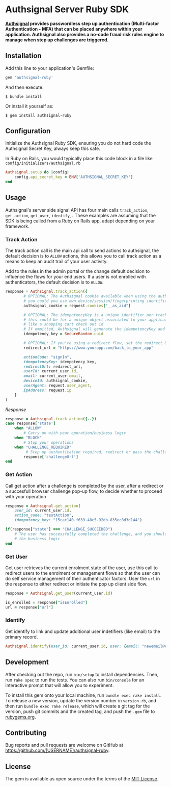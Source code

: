 # Authsignal Server Ruby SDK

**[Authsignal](https://www.authsignal.com/?utm_source=github&utm_medium=ruby_sdk) provides passwordless step up authentication (Multi-factor Authentication - MFA) that can be placed anywhere within your application. Authsignal also provides a no-code fraud risk rules engine to manage when step up challenges are triggered.**

## Installation

Add this line to your application's Gemfile:

```ruby
gem 'authsignal-ruby'
```

And then execute:

    $ bundle install

Or install it yourself as:

    $ gem install authsignal-ruby

## Configuration
Initialize the Authsignal Ruby SDK, ensuring you do not hard code the Authsignal Secret Key, always keep this safe.

In Ruby on Rails, you would typically place this code block in a file like `config/initializers/authsignal.rb`

```ruby
Authsignal.setup do |config|
    config.api_secret_key = ENV['AUTHSIGNAL_SECRET_KEY']
end
```

## Usage

Authsignal's server side signal API has four main calls `track_action`, `get_action`, `get_user`, `identify`, . These examples are assuming that the SDK is being called from a Ruby on Rails app, adapt depending on your framework.

### Track Action
The track action call is the main api call to send actions to authsignal, the default decision is to `ALLOW` actions, this allows you to call track action as a means to keep an audit trail of your user activity.

Add to the rules in the admin portal or the change default decision to influence the flows for your end users. If a user is not enrolled with authenticators, the default decision is to `ALLOW`.

```ruby
response = Authsignal.track_action({
        # OPTIONAL: The Authsignal cookie available when using the authsignal browser Javascript SDK
        # you could you use own device/session/fingerprinting identifiers.
        authsignal_cookie = request.cookies["__as_aid"]

        # OPTIONAL: The idempotencyKey is a unique identifier per track action
        # this could be for a unique object associated to your application
        # like a shopping cart check out id
        # If ommitted, Authsignal will generate the idempotencyKey and return in the response
        idempotency_key = SecureRandom.uuid

        # OPTIONAL: If you're using a redirect flow, set the redirect URL, this is the url authsignal will redirect to after a Challenge is completed.
        redirect_url = "https://www.yourapp.com/back_to_your_app"

        actionCode: "signIn",
        idempotencyKey: idempotency_key,
        redirectUrl: redirect_url,
        userId: current_user.id,
        email: current_user.email,
        deviceId: authsignal_cookie,
        userAgent: request.user_agent,
        ipAddress: request.ip
    }
)
```
*Response*
```ruby
response = Authsignal.track_action({..})
case response['state']
    when "ALLOW"
        # Carry on with your operation/business logic
    when "BLOCK"
        # Stop your operations
    when "CHALLENGE_REQUIRED"
         # Step up authentication required, redirect or pass the challengeUrl to the front end
        response['challengeUrl']
end
```

### Get Action
Call get action after a challenge is completed by the user, after a redirect or a succesfull browser challenge pop-up flow, to decide whether to proceed with your operation

```ruby
response = Authsignal.get_action(
    user_id: current_user.id,
    action_code: "testAction",
    idempotency_key: "15cac140-f639-48c5-92db-835ec8d3d144")

if(response["state"] === "CHALLENGE_SUCCEEDED")
    # The user has successfully completed the challenge, and you should proceed with
    # the business logic
end
```

### Get User
Get user retrieves the current enrolment state of the user, use this call to redirect users to the enrolment or management flows so that the user can do self service management of their authenticator factors. User the `url` in the response to either redirect or initiate the pop up client side flow.

```ruby
response = Authsignal.get_user(current_user.id)

is_enrolled = response["isEnrolled"]
url = response["url"]
```

### Identify
Get identify to link and update additional user indetifiers (like email) to the primary record.
```ruby
Authsignal.identify(user_id: current_user.id, user: {email: "newemail@email.com"})
```

## Development

After checking out the repo, run `bin/setup` to install dependencies. Then, run `rake spec` to run the tests. You can also run `bin/console` for an interactive prompt that will allow you to experiment.

To install this gem onto your local machine, run `bundle exec rake install`. To release a new version, update the version number in `version.rb`, and then run `bundle exec rake release`, which will create a git tag for the version, push git commits and the created tag, and push the `.gem` file to [rubygems.org](https://rubygems.org).

## Contributing

Bug reports and pull requests are welcome on GitHub at https://github.com/[USERNAME]/authsignal-ruby.

## License

The gem is available as open source under the terms of the [MIT License](https://opensource.org/licenses/MIT).
